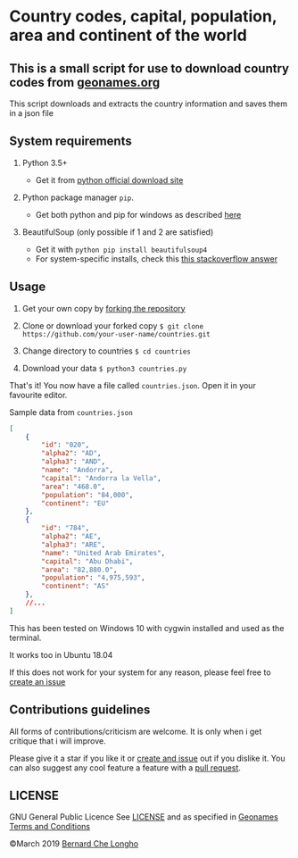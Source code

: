 # Country codes, capital, population, area and continent of the world

## This is a small script for use to download country codes from [geonames.org](https://www.geonames.org/countries/)

This script downloads and extracts the country information and saves them in a json file

## System requirements
1. Python 3.5+
    - Get it from [python official download site](https://www.python.org/downloads/)
2. Python package manager `pip`. 
    - Get both python and pip for windows as described [here](https://github.com/BurntSushi/nfldb/wiki/Python-&-pip-Windows-installation#pip-install)

3. BeautifulSoup (only possible if 1 and 2 are satisfied)
    - Get it with `python pip install beautifulsoup4`
    - For system-specific installs, check this [this stackoverflow answer](https://stackoverflow.com/questions/19957194/install-beautiful-soup-using-pip?answertab=votes#tab-top)


## Usage
1. Get your own copy by [forking the repository](https://github.com/blongho/countries/fork)
2. Clone or download your forked copy ```$ git clone https://github.com/your-user-name/countries.git ```
3. Change directory to countries ```$ cd countries ```

4. Download your data
```$ python3 countries.py```

That's it! You now have a file called `countries.json`. Open it in your favourite editor.

Sample data from `countries.json`
```json 
[
    {
        "id": "020",
        "alpha2": "AD",
        "alpha3": "AND",
        "name": "Andorra",
        "capital": "Andorra la Vella",
        "area": "468.0",
        "population": "84,000",
        "continent": "EU"
    },
    {
        "id": "784",
        "alpha2": "AE",
        "alpha3": "ARE",
        "name": "United Arab Emirates",
        "capital": "Abu Dhabi",
        "area": "82,880.0",
        "population": "4,975,593",
        "continent": "AS"
    },
    //...
]
```

This has been tested on Windows 10 with cygwin installed and used as the terminal.

It works too in Ubuntu 18.04 

If this does not work for your system for any reason, please feel free to [create an issue](https://github.com/blongho/countries/issues) 


## Contributions guidelines
All forms of contributions/criticism are welcome. It is only when i get critique that i will improve. 

Please give it a star if you like it or [create and issue](https://github.com/blongho/countries/issues) out if you dislike it. You can also suggest any cool feature a feature with a [pull request](https://github.com/blongho/countries/pulls).


## LICENSE
GNU General Public Licence 
See [LICENSE](LICENSE) and as specified in [Geonames Terms and Conditions](https://www.geonames.org/export/)

&copy;March 2019 [Bernard Che Longho](mailto:blongho02@gmail.com)
